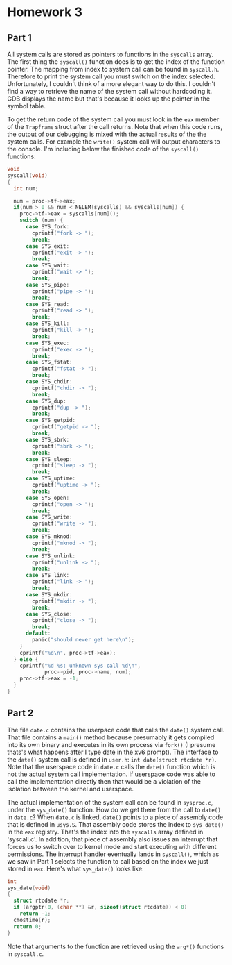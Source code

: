 # Homework 3

## Part 1

All system calls are stored as pointers to functions in the `syscalls` array.
The first thing the `syscall()` function does is to get the index of the
function pointer. The mapping from index to system call can be found in
`syscall.h`. Therefore to print the system call you must switch on
the index selected. Unfortunately, I couldn't think of a more elegant way to
do this. I couldn't find a way to retrieve the name of the system call without
hardcoding it. GDB displays the name but that's because it looks up the pointer
in the symbol table.

To get the return code of the system call you must look in the `eax` member of
the `Trapframe` struct after the call returns. Note that when this code runs,
the output of our debugging is mixed with the actual results of the the system
calls. For example the `write()` system call will output characters to the
console. I'm including below the finished code of the `syscall()` functions:

```C
void
syscall(void)
{
  int num;

  num = proc->tf->eax;
  if(num > 0 && num < NELEM(syscalls) && syscalls[num]) {
    proc->tf->eax = syscalls[num]();
    switch (num) {
      case SYS_fork:
        cprintf("fork -> ");
        break;
      case SYS_exit:
        cprintf("exit -> ");
        break;
      case SYS_wait:
        cprintf("wait -> ");
        break;
      case SYS_pipe:
        cprintf("pipe -> ");
        break;
      case SYS_read:
        cprintf("read -> ");
        break;
      case SYS_kill:
        cprintf("kill -> ");
        break;
      case SYS_exec:
        cprintf("exec -> ");
        break;
      case SYS_fstat:
        cprintf("fstat -> ");
        break;
      case SYS_chdir:
        cprintf("chdir -> ");
        break;
      case SYS_dup:
        cprintf("dup -> ");
        break;
      case SYS_getpid:
        cprintf("getpid -> ");
        break;
      case SYS_sbrk:
        cprintf("sbrk -> ");
        break;
      case SYS_sleep:
        cprintf("sleep -> ");
        break;
      case SYS_uptime:
        cprintf("uptime -> ");
        break;
      case SYS_open:
        cprintf("open -> ");
        break;
      case SYS_write:
        cprintf("write -> ");
        break;
      case SYS_mknod:
        cprintf("mknod -> ");
        break;
      case SYS_unlink:
        cprintf("unlink -> ");
        break;
      case SYS_link:
        cprintf("link -> ");
        break;
      case SYS_mkdir:
        cprintf("mkdir -> ");
        break;
      case SYS_close:
        cprintf("close -> ");
        break;
      default:
        panic("should never get here\n");
    }
    cprintf("%d\n", proc->tf->eax);
  } else {
    cprintf("%d %s: unknown sys call %d\n",
            proc->pid, proc->name, num);
    proc->tf->eax = -1;
  }
}
``` 

## Part 2

The file `date.c` contains the userpace code that calls the `date()` system call. That file contains a `main()` method because presumably it gets compiled into its own binary and executes in its own process via `fork()` (I presume thats's what happens after I type date in the xv6 prompt). The interface to the `date()` system call is defined in `user.h`: `int date(struct rtcdate *r)`. Note that the userspace code in `date.c` calls the `date()` function which is not the actual system call implementation. If userspace code was able to call the implementation directly then that would be a violation of the isolation between the kernel and userspace.

The actual implementation of the system call can be found in `sysproc.c`, under the `sys_date()` function. How do we get there from the call to `date()` in `date.c`? When `date.c` is linked, `date()` points to a piece of assembly code that is defined in `usys.S`. That assembly code stores the index to `sys_date()` in the `eax` registry. That's the index into the `syscalls` array defined in 'syscall.c'. In addition, that piece of assembly also issues an interrupt that forces us to switch over to kernel mode and start executing with different permissions. The interrupt handler eventually lands in `syscall()`, which as we saw in Part 1 selects the function to call based on the index we just stored in `eax`. Here's what `sys_date()` looks like:

```C
int
sys_date(void)
{
  struct rtcdate *r;
  if (argptr(0, (char **) &r, sizeof(struct rtcdate)) < 0)
    return -1;
  cmostime(r);
  return 0;
}
```

Note that arguments to the function are retrieved using the `arg*()` functions in `syscall.c`.